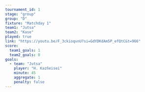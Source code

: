 ```yaml
---
tournament_id: 1
stage: "group"
group: "D"
fixture: "Matchday 1"
team1: "Jutsa"
team2: "Kase"
played: true
link: "https://youtu.be/F_3ckioqvnU?si=GdYDKdAm5P_efQtC&t=966"
score:
  team1_goals: 1
  team2_goals: 0
goals:
  - team: "Jutsa"
    player: "H. Kazñeisei"
    minute: 45
    aggregate: 1
    penalty: false
---
```

